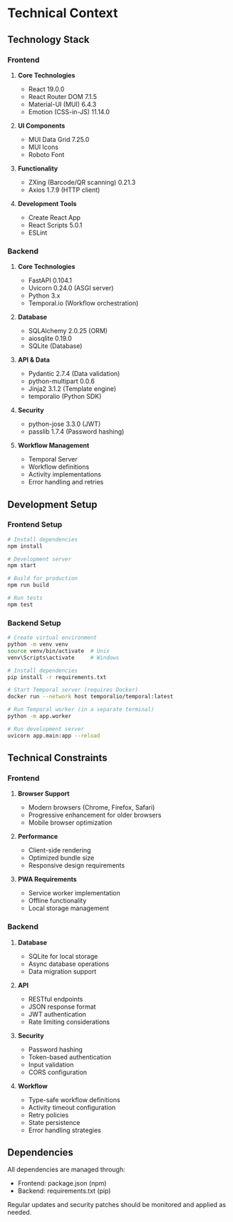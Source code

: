 # Technical Context

## Technology Stack

### Frontend
1. **Core Technologies**
   - React 19.0.0
   - React Router DOM 7.1.5
   - Material-UI (MUI) 6.4.3
   - Emotion (CSS-in-JS) 11.14.0

2. **UI Components**
   - MUI Data Grid 7.25.0
   - MUI Icons
   - Roboto Font

3. **Functionality**
   - ZXing (Barcode/QR scanning) 0.21.3
   - Axios 1.7.9 (HTTP client)

4. **Development Tools**
   - Create React App
   - React Scripts 5.0.1
   - ESLint

### Backend
1. **Core Technologies**
   - FastAPI 0.104.1
   - Uvicorn 0.24.0 (ASGI server)
   - Python 3.x
   - Temporal.io (Workflow orchestration)

2. **Database**
   - SQLAlchemy 2.0.25 (ORM)
   - aiosqlite 0.19.0
   - SQLite (Database)

3. **API & Data**
   - Pydantic 2.7.4 (Data validation)
   - python-multipart 0.0.6
   - Jinja2 3.1.2 (Template engine)
   - temporalio (Python SDK)

4. **Security**
   - python-jose 3.3.0 (JWT)
   - passlib 1.7.4 (Password hashing)

5. **Workflow Management**
   - Temporal Server
   - Workflow definitions
   - Activity implementations
   - Error handling and retries

## Development Setup

### Frontend Setup
```bash
# Install dependencies
npm install

# Development server
npm start

# Build for production
npm run build

# Run tests
npm test
```

### Backend Setup
```bash
# Create virtual environment
python -m venv venv
source venv/bin/activate  # Unix
venv\Scripts\activate     # Windows

# Install dependencies
pip install -r requirements.txt

# Start Temporal server (requires Docker)
docker run --network host temporalio/temporal:latest

# Run Temporal worker (in a separate terminal)
python -m app.worker

# Run development server
uvicorn app.main:app --reload
```

## Technical Constraints

### Frontend
1. **Browser Support**
   - Modern browsers (Chrome, Firefox, Safari)
   - Progressive enhancement for older browsers
   - Mobile browser optimization

2. **Performance**
   - Client-side rendering
   - Optimized bundle size
   - Responsive design requirements

3. **PWA Requirements**
   - Service worker implementation
   - Offline functionality
   - Local storage management

### Backend
1. **Database**
   - SQLite for local storage
   - Async database operations
   - Data migration support

2. **API**
   - RESTful endpoints
   - JSON response format
   - JWT authentication
   - Rate limiting considerations

3. **Security**
   - Password hashing
   - Token-based authentication
   - Input validation
   - CORS configuration

4. **Workflow**
   - Type-safe workflow definitions
   - Activity timeout configuration
   - Retry policies
   - State persistence
   - Error handling strategies

## Dependencies
All dependencies are managed through:
- Frontend: package.json (npm)
- Backend: requirements.txt (pip)

Regular updates and security patches should be monitored and applied as needed.
